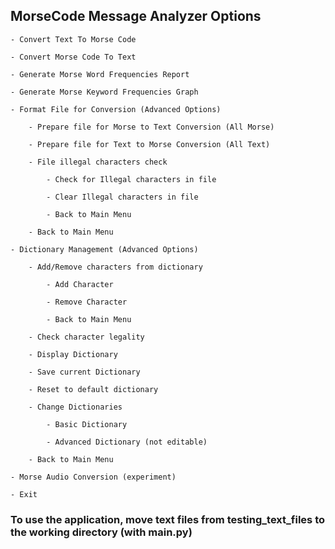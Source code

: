 ## MorseCode Message Analyzer Options

    - Convert Text To Morse Code

    - Convert Morse Code To Text

    - Generate Morse Word Frequencies Report

    - Generate Morse Keyword Frequencies Graph

    - Format File for Conversion (Advanced Options)

        - Prepare file for Morse to Text Conversion (All Morse)

        - Prepare file for Text to Morse Conversion (All Text)

        - File illegal characters check

            - Check for Illegal characters in file

            - Clear Illegal characters in file

            - Back to Main Menu

        - Back to Main Menu

    - Dictionary Management (Advanced Options)

        - Add/Remove characters from dictionary

            - Add Character

            - Remove Character

            - Back to Main Menu

        - Check character legality

        - Display Dictionary

        - Save current Dictionary

        - Reset to default dictionary

        - Change Dictionaries

            - Basic Dictionary

            - Advanced Dictionary (not editable)

        - Back to Main Menu
        
    - Morse Audio Conversion (experiment)
    
    - Exit


### To use the application, move text files from testing_text_files to the working directory (with main.py) 
